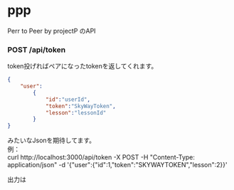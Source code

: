 # ppp
Perr to Peer by projectP のAPI

### POST /api/token
token投げればペアになったtokenを返してくれます。<br>

```json
{
	"user":
		{
			"id":"userId",
			"token":"SkyWayToken",
			"lesson":"lessonId"
		}
}
```
みたいなJsonを期待してます。<br>
例：<br>
curl http://localhost:3000/api/token -X POST -H "Content-Type: application/json" -d '{"user":{"id":1,"token":"SKYWAYTOKEN","lesson":2}}'

出力は

